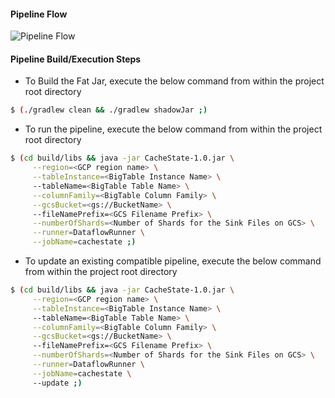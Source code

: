 #### Pipeline Flow
![Pipeline Flow](../../assets/cache_state_externally.png?raw=true)
#### Pipeline Build/Execution Steps

-  To Build the Fat Jar, execute the below command from within the project root directory
```bash
$ (./gradlew clean && ./gradlew shadowJar ;)
```

- To run the pipeline, execute the below command from within the project root directory

```bash
$ (cd build/libs && java -jar CacheState-1.0.jar \
     --region=<GCP region name> \
     --tableInstance=<BigTable Instance Name> \ 
     --tableName=<BigTable Table Name> \
     --columnFamily=<BigTable Column Family> \
     --gcsBucket=<gs://BucketName> \ 
     --fileNamePrefix=<GCS Filename Prefix> \
     --numberOfShards=<Number of Shards for the Sink Files on GCS> \
     --runner=DataflowRunner \
     --jobName=cachestate ;)
```

- To update an existing compatible pipeline, execute the below command from within the project root directory

```bash
$ (cd build/libs && java -jar CacheState-1.0.jar \
     --region=<GCP region name> \
     --tableInstance=<BigTable Instance Name> \ 
     --tableName=<BigTable Table Name> \
     --columnFamily=<BigTable Column Family> \
     --gcsBucket=<gs://BucketName> \ 
     --fileNamePrefix=<GCS Filename Prefix> \
     --numberOfShards=<Number of Shards for the Sink Files on GCS> \
     --runner=DataflowRunner \
     --jobName=cachestate \ 
     --update ;)
```
